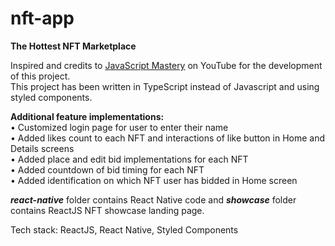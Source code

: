 # nft-app

**The Hottest NFT Marketplace**

Inspired and credits to <a href="https://youtu.be/_ivIUCSOZ78">JavaScript Mastery</a> on YouTube for the development of this project. <br />
This project has been written in TypeScript instead of Javascript and using styled components.

**Additional feature implementations:** <br />
• Customized login page for user to enter their name <br />
• Added likes count to each NFT and interactions of like button in Home and Details screens <br />
• Added place and edit bid implementations for each NFT <br />
• Added countdown of bid timing for each NFT <br />
• Added identification on which NFT user has bidded in Home screen <br />

_**react-native**_ folder contains React Native code and _**showcase**_ folder contains ReactJS NFT showcase landing page.

Tech stack: ReactJS, React Native, Styled Components
